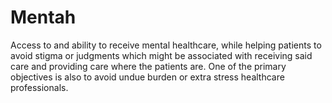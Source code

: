 # Mentah
Access to and ability to receive mental healthcare, while helping patients to avoid stigma or judgments which might be associated with receiving said care and providing care where the patients are. One of the primary objectives is also to avoid undue burden or extra stress healthcare professionals.
